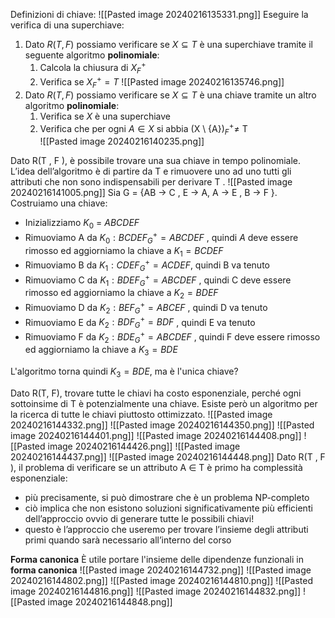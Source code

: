 Definizioni di chiave:
![[Pasted image 20240216135331.png]]
Eseguire la verifica di una superchiave:
1. Dato $R(T,F)$ possiamo verificare se $X \subseteq T$ è una superchiave tramite il seguente algoritmo **polinomiale**:
	1. Calcola la chiusura di $X^+_F$
	2. Verifica se $X^+_F = T$
	![[Pasted image 20240216135746.png]]
2. Dato $R(T,F)$ possiamo verificare se $X \subseteq T$ è una chiave tramite un altro algoritmo **polinomiale**:
	1. Verifica se $X$ è una superchiave
	2. Verifica che per ogni $A \in X$ si abbia  (X \ {A})$^+_F \neq$  T   
	![[Pasted image 20240216140235.png]]
	

Dato R(T , F ), è possibile trovare una sua chiave in tempo polinomiale. L’idea dell’algoritmo è di partire da T e rimuovere uno ad uno tutti gli attributi che non sono indispensabili per derivare T .
![[Pasted image 20240216141005.png]]
Sia G = {AB → C , E → A, A → E , B → F }. Costruiamo una chiave:
- Inizializziamo $K_0$ = $ABCDEF$ 
- Rimuoviamo A da $K_0: BCDEF^+_G = ABCDEF$ , quindi $A$ deve essere rimosso ed aggiorniamo la chiave a $K_1 = BCDEF$ 
- Rimuoviamo B da $K_1: CDEF^+_G = ACDEF$, quindi B va tenuto 
- Rimuoviamo C da $K_1: BDEF^+_G = ABCDEF$ , quindi C deve essere rimosso ed aggiorniamo la chiave a $K_2 = BDEF$ 
- Rimuoviamo D da $K_2: BEF^+_G = ABCEF$ , quindi D va tenuto 
- Rimuoviamo E da $K_2: BDF^+_G = BDF$ , quindi E va tenuto 
- Rimuoviamo F da $K_2: BDE^+_G = ABCDEF$ , quindi F deve essere rimosso ed aggiorniamo la chiave a $K_3 = BDE$

L'algoritmo torna quindi $K_3 = BDE$, ma è l'unica chiave? 

Dato R(T, F), trovare tutte le chiavi ha costo esponenziale, perché ogni sottoinsime di T è potenzialmente una chiave. Esiste però un algoritmo per la ricerca di tutte le chiavi piuttosto ottimizzato.
![[Pasted image 20240216144332.png]]
![[Pasted image 20240216144350.png]]
![[Pasted image 20240216144401.png]]
![[Pasted image 20240216144408.png]]
![[Pasted image 20240216144426.png]]
![[Pasted image 20240216144437.png]]
![[Pasted image 20240216144448.png]]
Dato R(T , F ), il problema di verificare se un attributo A ∈ T è primo ha complessità esponenziale: 
- più precisamente, si può dimostrare che è un problema NP-completo 
- ciò implica che non esistono soluzioni significativamente più efficienti dell’approccio ovvio di generare tutte le possibili chiavi! 
- questo è l’approccio che useremo per trovare l’insieme degli attributi primi quando sarà necessario all’interno del corso

**Forma canonica**
È utile portare l'insieme delle dipendenze funzionali in **forma canonica**
![[Pasted image 20240216144732.png]]
![[Pasted image 20240216144802.png]]
![[Pasted image 20240216144810.png]]
![[Pasted image 20240216144816.png]]
![[Pasted image 20240216144832.png]]
![[Pasted image 20240216144848.png]]
